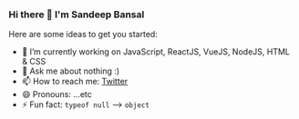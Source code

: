 ### Hi there 👋 I'm Sandeep Bansal

<!--
**isandeepbansal/isandeepbansal** is a ✨ _special_ ✨ repository because its `README.md` (this file) appears on your GitHub profile.
-->

<!--
[![ReadMe Card](https://github-readme-stats.vercel.app/api?username=isandeepbansal&show_icons=true&hide=prs,issues)](https://github.com/isandeepbansal)
-->

<!--
[![Top Langs](https://github-readme-stats.vercel.app/api/top-langs/?username=isandeepbansal)](https://github.com/isandeepbansal)
-->

Here are some ideas to get you started:

- 🔭 I’m currently working on JavaScript, ReactJS, VueJS, NodeJS, HTML & CSS
- 💬 Ask me about nothing :)
- 📫 How to reach me: [Twitter](https://twitter.com/isandeepbansal)
- 😄 Pronouns: ...etc
- ⚡ Fun fact: `typeof null` --> `object`
